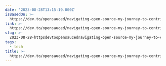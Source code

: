 ```yaml
---
date: '2023-08-28T13:15:19.000Z'
isBasedOn: >-
  https://dev.to/opensauced/navigating-open-source-my-journey-to-contributing-and-getting-my-first-pr-accepted-in-the-freecodecamp-repository-2o4c
link: >-
  https://dev.to/opensauced/navigating-open-source-my-journey-to-contributing-and-getting-my-first-pr-accepted-in-the-freecodecamp-repository-2o4c
slug: >-
  2023-08-28-httpsdevtoopensaucednavigating-open-source-my-journey-to-contributing-and-getting-my-first-pr-accepted-in-the-freecodecamp-repository-2o4c
tags:
  - tech
title: >-
  https://dev.to/opensauced/navigating-open-source-my-journey-to-contributing-and-getting-my-first-pr-accepted-in-the-freecodecamp-repository-2o4c
---
```



